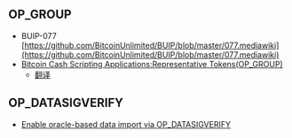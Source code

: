## OP_GROUP

* BUIP-077 [https://github.com/BitcoinUnlimited/BUIP/blob/master/077.mediawiki](https://github.com/BitcoinUnlimited/BUIP/blob/master/077.mediawiki)
* [Bitcoin Cash Scripting Applications:Representative Tokens(OP_GROUP)](https://medium.com/@g.andrew.stone/bitcoin-scripting-applications-representative-tokens-ece42de81285)
    * [翻译](https://github.com/cryptostu/blog/blob/master/source/_posts/%E8%AF%91-BCH%E8%84%9A%E6%9C%AC%E5%BA%94%E7%94%A8%E7%A8%8B%E5%BA%8F-Tokens-OP-GROUP.md)
 
 ## OP_DATASIGVERIFY
 
* [Enable oracle-based data import via OP_DATASIGVERIFY](https://github.com/gandrewstone/BitcoinUnlimited/blob/op_datasigverify/doc/opdatasigverify.md)